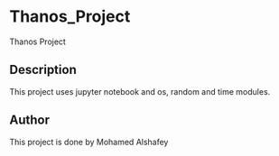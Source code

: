# Thanos_Project
Thanos Project

## Description
This project uses jupyter notebook and os, random and time modules.

## Author
This project is done by Mohamed Alshafey

